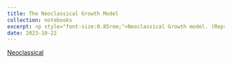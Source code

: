 ```yaml
---
title: The Neoclassical Growth Model
collection: notebooks
excerpt: <p style="font-size:0.85rem;">Neoclassical Growth model. (Representative) Firm and Household problems. Characterizing the equilibrium. The Consumption Euler equation. Equilibrium, and welfare. Recursive formulation. Bellman equations for the original, and detrended problem. Solving the Bellman equation: i) Guess and Verify, ii) Value function iteration (VFI): intro to numerical methods. Transitional dynamics, saving rates, and elasticity of inter-temporal substitution. </p>
date: 2023-10-22
---
```


[Neoclassical](https://ssabet.github.io/macro-notebooks/Neoclassical_Growth.html)
